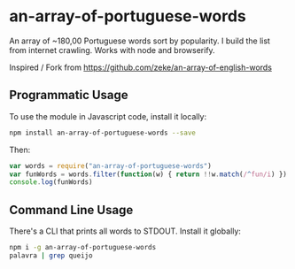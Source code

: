 # an-array-of-portuguese-words

An array of ~180,00 Portuguese words sort by popularity. I build the list from internet crawling. Works with node and browserify.

Inspired / Fork from https://github.com/zeke/an-array-of-english-words

## Programmatic Usage

To use the module in Javascript code, install it locally:

```sh
npm install an-array-of-portuguese-words --save
```

Then:

```js
var words = require("an-array-of-portuguese-words")
var funWords = words.filter(function(w) { return !!w.match(/^fun/i) })
console.log(funWords)
```

## Command Line Usage

There's a CLI that prints all words to STDOUT. Install it globally:

```sh
npm i -g an-array-of-portuguese-words
palavra | grep queijo
```

